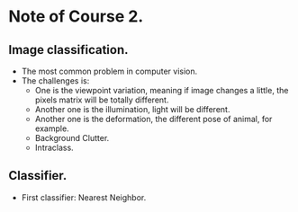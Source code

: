 # Note of Course 2.

## Image classification.
- The most common problem in computer vision. 
- The challenges is: 
	- One is the viewpoint variation, meaning if image changes a little, the pixels matrix will be totally different.
	- Another one is the illumination, light will be different.
	- Another one is the deformation, the different pose of animal, for example.
	- Background Clutter.
	- Intraclass.

## Classifier.
- First classifier: Nearest Neighbor.
